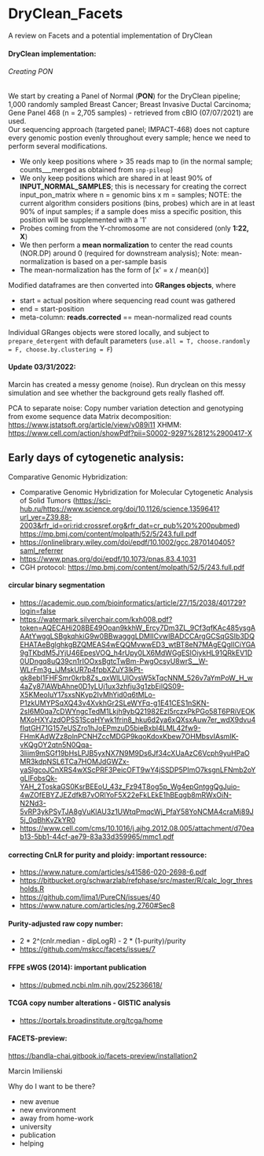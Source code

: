 # DryClean_Facets
A review on Facets and a potential implementation of DryClean

#### DryClean implementation:   
###### Creating PON
We start by creating a Panel of Normal (**PON**) for the DryClean pipeline;   
1,000 randomly sampled Breast Cancer; Breast Invasive Ductal Carcinoma; Gene Panel 468 (n = 2,705 samples) - retrieved from cBIO (07/07/2021) are used.    
Our sequencing approach (targeted panel; IMPACT-468) does not capture every genomic postion evenly throughout every sample; hence we need to perform several modifications.   
* We only keep positions where > 35 reads map to (in the normal sample; counts___merged as obtained from `snp-pileup`)   
* We only keep positions which are shared in at least 90% of **INPUT_NORMAL_SAMPLES**; this is necessary for creating the correct input_pon_matrix where n = genomic bins x m = samples; NOTE: the current algorithm considers positions (bins, probes) which are in at least 90% of input samples; if a sample does miss a specific position, this position will be supplemented with a '1'
* Probes coming from the Y-chromosome are not considered (only **1:22, X**)   
* We then perform a **mean normalization** to center the read counts (NOR.DP) around 0 (required for downstream analysis); Note: mean-normalization is based on a per-sample basis  
* The mean-normalization has the form of [x' = x / mean(x)]  

Modified dataframes are then converted into **GRanges objects**, where   
* start = actual position where sequencing read count was gathered
* end = start-position
* meta-column: **reads.corrected** == mean-normalized read counts   

Individual GRanges objects were stored locally, and subject to `prepare_detergent` with default parameters (`use.all = T, choose.randomly = F, choose.by.clustering = F`)


#### Update 03/31/2022:  
Marcin has created a messy genome (noise). Run dryclean on this messy simulation and see whether the background gets really flashed off. 

PCA to separate noise: Copy number variation detection and genotyping
from exome sequence data
Matrix decomposition: https://www.jstatsoft.org/article/view/v089i11
XHMM: https://www.cell.com/action/showPdf?pii=S0002-9297%2812%2900417-X

## Early days of cytogenetic analysis:
Comparative Genomic Hybridization:    
- Comparative Genomic Hybridization for Molecular Cytogenetic Analysis of Solid Tumors (https://sci-hub.ru/https://www.science.org/doi/10.1126/science.1359641?url_ver=Z39.88-2003&rfr_id=ori:rid:crossref.org&rfr_dat=cr_pub%20%200pubmed)
https://mp.bmj.com/content/molpath/52/5/243.full.pdf  
- https://onlinelibrary.wiley.com/doi/epdf/10.1002/gcc.2870140405?saml_referrer    
- https://www.pnas.org/doi/epdf/10.1073/pnas.83.4.1031   
- CGH protocol: https://mp.bmj.com/content/molpath/52/5/243.full.pdf 

#### circular binary segmentation
- https://academic.oup.com/bioinformatics/article/27/15/2038/401729?login=false   
- https://watermark.silverchair.com/kxh008.pdf?token=AQECAHi208BE49Ooan9kkhW_Ercy7Dm3ZL_9Cf3qfKAc485ysgAAAtYwggLSBgkqhkiG9w0BBwagggLDMIICvwIBADCCArgGCSqGSIb3DQEHATAeBglghkgBZQMEAS4wEQQMvwwED3_wtBT8eN7MAgEQgIICiYGA9gTKbdM5JYjU46EpesVOQ_h4rUpy0LX6MdWGgESlOiykHL91QRkEV1D0UDngq8uQ39cn1rIOOxsBgtcTwBm-PwgOcsyU8wrS__W-WLrFm3g_iJMskUR7p4fpbXZuY3lkPt-gk8ebI1FHFSmr0krb8Zs_qxWlLUlOvsW5kTqcNNM_526v7aYmPoW_H_w4aZy87lAWbAhne0D1yLUj1ux3zhfju3g1zbEjlQS09-X5KMeoIuY17sxsNKyp2IvMhYid0q6tMLo-P1zkUMYPSqXQ43v4XvkhGr2SLeWYFq-g1E41CES1nSKN-2sI6M0qa7cDWYngcTedM1Lkjh9ybQ21982EzI5rczxPkPGo58T6PRiVEOKMXoHXYJzdOPSS1ScqHYwk1frin8_hku6d2ya6xQXsxAuw7er_wdX9dvu4fIqtGH71G157eUSZro1hJoEPmzuD5bieBxbI4LML42fw9-FHmKAdWZz8plnPCNHZccMDGP9kqoKdoxKbew7OHMbsvIAsmIK-vKQgOY2qtn5N0Qqa-3liim9mSGf19bHsLPJB5yxNX7N9M9Ds6Jf34cXUaAzC6Vcph9yuHPaOMR3kdpNSL6TCa7HOMJdGWZx-yaSlgcoJCnXRS4wXScPRF3PeicOFT9wY4jSSDP5PImO7ksgnLFNmb2oYgLlFobsQk-YAH_2ToskaGS0KsrBEEoU_43z_Fz94T8og5p_Wg4epGntggQgJuio-4wZOfEBYZJEZdfkB7vORlYoF5X22eFkLEkE1hBEqgb8mRWxOiN-N2Nd3-5vRP3ykPSyTJA8gVuKlAU3z1UWtqPmqcWj_PfaY58YoNCMA4craMj89J5j_0qBhKvZkYR0   
- https://www.cell.com/cms/10.1016/j.ajhg.2012.08.005/attachment/d70eab13-5bb1-44cf-ae79-83a33d359965/mmc1.pdf   



#### correcting CnLR for purity and ploidy: important ressource:
- https://www.nature.com/articles/s41586-020-2698-6.pdf   
- https://bitbucket.org/schwarzlab/refphase/src/master/R/calc_logr_thresholds.R
- https://github.com/lima1/PureCN/issues/40
- https://www.nature.com/articles/ng.2760#Sec8   

#### Purity-adjusted raw copy number:
- 2 * 2^(cnlr.median - dipLogR) - 2 * (1-purity)/purity    
- https://github.com/mskcc/facets/issues/7

#### FFPE sWGS (2014): important publication   
- https://pubmed.ncbi.nlm.nih.gov/25236618/   

#### TCGA copy number alterations - GISTIC analysis
- https://portals.broadinstitute.org/tcga/home


#### FACETS-preview:
https://bandla-chai.gitbook.io/facets-preview/installation2   


Marcin Imilienski   

Why do I want to be there? 
- new avenue
- new environment
- away from home-work
- university
- publication
- helping
